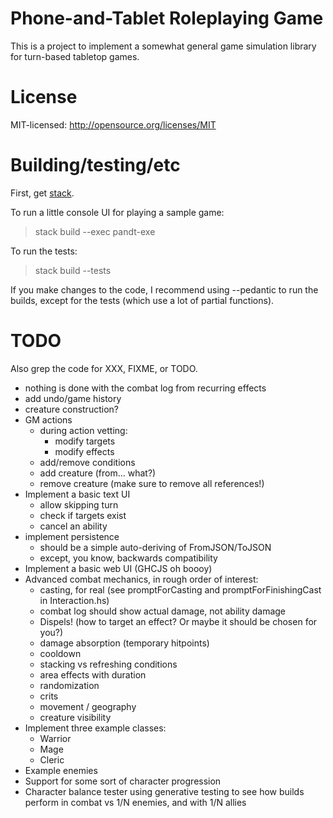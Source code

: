 # Phone-and-Tablet Roleplaying Game

This is a project to implement a somewhat general game simulation library for turn-based tabletop
games.

# License

MIT-licensed: http://opensource.org/licenses/MIT

# Building/testing/etc

First, get [stack](https://haskellstack.org/).

To run a little console UI for playing a sample game:

> stack build --exec pandt-exe

To run the tests:

> stack build --tests

If you make changes to the code, I recommend using --pedantic to run the builds, except for the
tests (which use a lot of partial functions).

# TODO

Also grep the code for XXX, FIXME, or TODO.

- nothing is done with the combat log from recurring effects
- add undo/game history
- creature construction?
- GM actions
  - during action vetting:
    - modify targets
    - modify effects
  - add/remove conditions
  - add creature (from... what?)
  - remove creature (make sure to remove all references!)
- Implement a basic text UI
  - allow skipping turn
  - check if targets exist
  - cancel an ability
- implement persistence
  - should be a simple auto-deriving of FromJSON/ToJSON
  - except, you know, backwards compatibility
- Implement a basic web UI (GHCJS oh boooy)
- Advanced combat mechanics, in rough order of interest:
  - casting, for real (see promptForCasting and promptForFinishingCast in Interaction.hs)
  - combat log should show actual damage, not ability damage
  - Dispels! (how to target an effect? Or maybe it should be chosen for you?)
  - damage absorption (temporary hitpoints)
  - cooldown
  - stacking vs refreshing conditions
  - area effects with duration
  - randomization
  - crits
  - movement / geography
  - creature visibility
- Implement three example classes:
  - Warrior
  - Mage
  - Cleric
- Example enemies
- Support for some sort of character progression
- Character balance tester using generative testing to see how builds perform
  in combat vs 1/N enemies, and with 1/N allies
